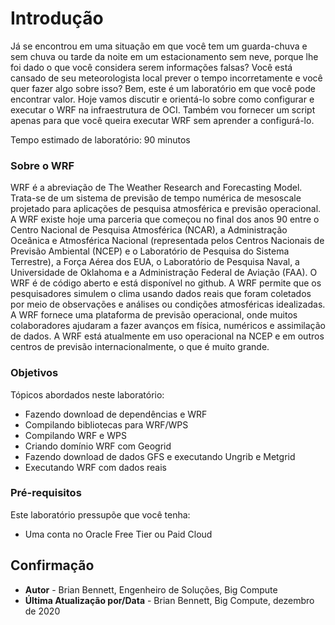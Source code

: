 # Introdução

Já se encontrou em uma situação em que você tem um guarda-chuva e sem chuva ou tarde da noite em um estacionamento sem neve, porque lhe foi dado o que você considera serem informações falsas? Você está cansado de seu meteorologista local prever o tempo incorretamente e você quer fazer algo sobre isso? Bem, este é um laboratório em que você pode encontrar valor. Hoje vamos discutir e orientá-lo sobre como configurar e executar o WRF na infraestrutura de OCI. Também vou fornecer um script apenas para que você queira executar WRF sem aprender a configurá-lo.

Tempo estimado de laboratório: 90 minutos

### Sobre o WRF

WRF é a abreviação de The Weather Research and Forecasting Model. Trata-se de um sistema de previsão de tempo numérica de mesoscale projetado para aplicações de pesquisa atmosférica e previsão operacional. A WRF existe hoje uma parceria que começou no final dos anos 90 entre o Centro Nacional de Pesquisa Atmosférica (NCAR), a Administração Oceânica e Atmosférica Nacional (representada pelos Centros Nacionais de Previsão Ambiental (NCEP) e o Laboratório de Pesquisa do Sistema Terrestre), a Força Aérea dos EUA, o Laboratório de Pesquisa Naval, a Universidade de Oklahoma e a Administração Federal de Aviação (FAA). O WRF é de código aberto e está disponível no github. A WRF permite que os pesquisadores simulem o clima usando dados reais que foram coletados por meio de observações e análises ou condições atmosféricas idealizadas. A WRF fornece uma plataforma de previsão operacional, onde muitos colaboradores ajudaram a fazer avanços em física, numéricos e assimilação de dados. A WRF está atualmente em uso operacional na NCEP e em outros centros de previsão internacionalmente, o que é muito grande.

### Objetivos

Tópicos abordados neste laboratório:

*   Fazendo download de dependências e WRF
*   Compilando bibliotecas para WRF/WPS
*   Compilando WRF e WPS
*   Criando domínio WRF com Geogrid
*   Fazendo download de dados GFS e executando Ungrib e Metgrid
*   Executando WRF com dados reais

### Pré-requisitos

Este laboratório pressupõe que você tenha:

*   Uma conta no Oracle Free Tier ou Paid Cloud

## Confirmação

*   **Autor** - Brian Bennett, Engenheiro de Soluções, Big Compute
*   **Última Atualização por/Data** - Brian Bennett, Big Compute, dezembro de 2020